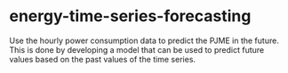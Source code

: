 # energy-time-series-forecasting
Use the hourly power consumption data to predict the PJME in the future. This is done by developing a model that can be used to predict future values based on the past values of the time series.
